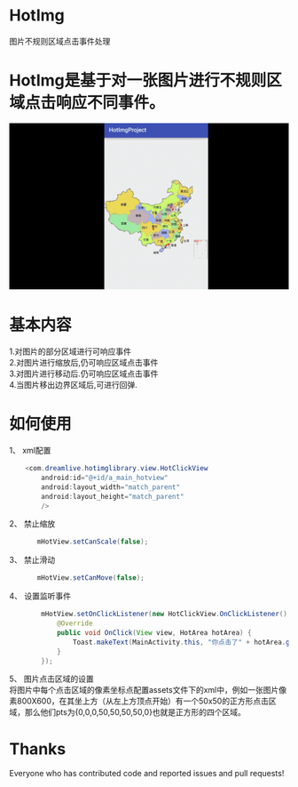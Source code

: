 # HotImg
图片不规则区域点击事件处理
# HotImg是基于对一张图片进行不规则区域点击响应不同事件。  
![](images/xiaoguo.gif) 

# 基本内容  
 1.对图片的部分区域进行可响应事件  
 2.对图片进行缩放后,仍可响应区域点击事件  
 3.对图片进行移动后.仍可响应区域点击事件  
 4.当图片移出边界区域后,可进行回弹.  
 
# 如何使用  
1、 xml配置  
```java
    <com.dreamlive.hotimglibrary.view.HotClickView
        android:id="@+id/a_main_hotview"
        android:layout_width="match_parent"
        android:layout_height="match_parent"
        />
```
2、 禁止缩放  

```java
       mHotView.setCanScale(false);
```
3、 禁止滑动  

```java
       mHotView.setCanMove(false);
```
4、 设置监听事件  
```java
        mHotView.setOnClickListener(new HotClickView.OnClickListener() {
            @Override
            public void OnClick(View view, HotArea hotArea) {
                Toast.makeText(MainActivity.this, "你点击了" + hotArea.getDesc(), Toast.LENGTH_SHORT).show();
            }
        });
```
5、 图片点击区域的设置  
将图片中每个点击区域的像素坐标点配置assets文件下的xml中，例如一张图片像素800X600，在其坐上方（从左上方顶点开始）有一个50x50的正方形点击区域，那么他们pts为{0,0,0,50,50,50,50,0}也就是正方形的四个区域。  

# Thanks  
Everyone who has contributed code and reported issues and pull requests!  
